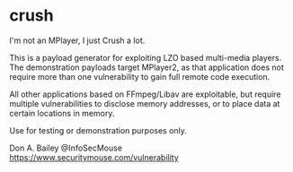 crush
=====

I'm not an MPlayer, I just Crush a lot.

This is a payload generator for exploiting LZO based multi-media players.
The demonstration payloads target MPlayer2, as that application does not
require more than one vulnerability to gain full remote code execution. 

All other applications based on FFmpeg/Libav are exploitable, but require
multiple vulnerabilities to disclose memory addresses, or to place data
at certain locations in memory. 

Use for testing or demonstration purposes only. 

Don A. Bailey
@InfoSecMouse
https://www.securitymouse.com/vulnerability

